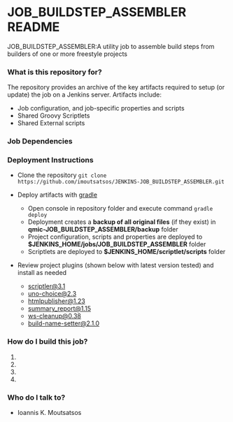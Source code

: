 # JOB_BUILDSTEP_ASSEMBLER README #
JOB_BUILDSTEP_ASSEMBLER:A utility job to assemble build steps from builders of one or more freestyle projects

### What is this repository for? ###

The repository provides an archive of the key artifacts required to setup (or update) the job on a Jenkins server. Artifacts include:

* Job configuration, and job-specific properties and scripts
* Shared Groovy Scriptlets
* Shared External scripts

### Job Dependencies ###

### Deployment Instructions ###

* Clone the repository ```git clone https://github.com/imoutsatsos/JENKINS-JOB_BUILDSTEP_ASSEMBLER.git```
* Deploy artifacts with [gradle](https://gradle.org/)
	* Open console in repository folder and execute command ```gradle deploy```
	* Deployment creates a **backup of all original files** (if they exist) in **qmic-JOB_BUILDSTEP_ASSEMBLER/backup** folder
	* Project configuration, scripts and properties are deployed to **$JENKINS_HOME/jobs/JOB_BUILDSTEP_ASSEMBLER** folder
	* Scriptlets are deployed to **$JENKINS_HOME/scriptlet/scripts** folder

* Review project plugins (shown below with latest version tested) and install as needed
 	* scriptler@3.1
  	* uno-choice@2.3
  	* htmlpublisher@1.23
  	* summary_report@1.15
  	* ws-cleanup@0.38
  	* build-name-setter@2.1.0
 

### How do I build this job? ###

1. 
2. 
3. 
4. 


### Who do I talk to? ###

* Ioannis K. Moutsatsos
